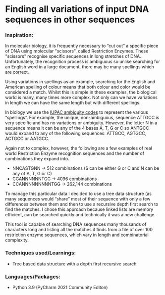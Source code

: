 # Finding all variations of input DNA sequences in other sequences

### Inspiration:
In molecular biology, it is frequently necessary to “cut out” a specific piece of DNA using molecular "scissors", called Restriction Enzymes. These "scissors" recognise specific sequences in long stretches of DNA. Unfortunately, the recognition process is ambiguous so unlike searching for an English word in a large document, there may be many spellings which are correct.

Using variations in spellings as an example, searching for the English and American spelling of colour means that both colour and color would be considered a match. Whilst this is simple in these examples, the biological world is many, many times more complex. Not only can we have variations in length we can have the same length but with different spellings.

In biology we use the [IUPAC ambiguity codes](https://www.bioinformatics.org/sms/iupac.html) to represent the various “spellings”. For example, the unique, non-ambiguous, sequence ATTGCC is very specific and has no variations or ambiguity. However, the letter N in a sequence means it can be any of the 4 bases A, T, G or C so ANTGCC would expand to any of the following sequences: ATTGCC, AGTGCC, ACTGCC or AATGCC.

Again not to complex, however, the following are a few examples of real world Restriction Enzyme recognition sequences and the number of combinations they expand into.
- NNCASTGNN -> 512 combinations (S can be either G or C and N can be any of A, T, G or C)
- CGANNNNNNTGC -> 4096 combinations
- CCANNNNNNNNNTGG -> 262,144 combinations
 
To manage this particular data I decided to use a tree data structure (as many sequences would “share” most of their sequence with only a few differences between them and then to use a recursive depth first search to find the matches. I chose this approach because linked lists are memory efficient, can be searched quickly and technically it was a new challenge.

This tool is capable of searching DNA sequences many thousands of characters long and listing all the matches it finds from a file of over 100 restriction enzyme sequences, which vary in length and combinatorial complexity.

### Techniques used/Learnings:
- Tree based data structure with a depth first recursive search

### Languages/Packages:
- Python 3.9 (PyCharm 2021 Community Editon)
